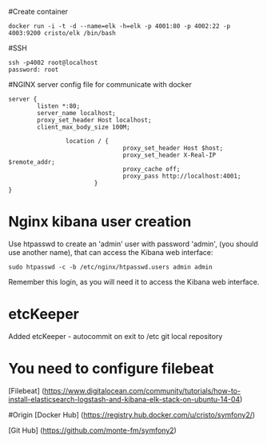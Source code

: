 #Create container
```
docker run -i -t -d --name=elk -h=elk -p 4001:80 -p 4002:22 -p 4003:9200 cristo/elk /bin/bash
```

#SSH
```
ssh -p4002 root@localhost
password: root
```

#NGINX server config file for communicate with docker
```
server {
        listen *:80;
        server_name localhost;
        proxy_set_header Host localhost;
        client_max_body_size 100M;

                location / {
                                proxy_set_header Host $host;
                                proxy_set_header X-Real-IP $remote_addr;
                                proxy_cache off;
                                proxy_pass http://localhost:4001;
                        }
}
```

# Nginx kibana user creation
Use htpasswd to create an 'admin' user with password 'admin', (you should use another name), that can access the Kibana web interface:
```
sudo htpasswd -c -b /etc/nginx/htpasswd.users admin admin
```
Remember this login, as you will need it to access the Kibana web interface.

# etcKeeper 
Added etcKeeper - autocommit on exit to /etc git local repository

# You need to configure filebeat
[Filebeat] (https://www.digitalocean.com/community/tutorials/how-to-install-elasticsearch-logstash-and-kibana-elk-stack-on-ubuntu-14-04)


#Origin
[Docker Hub] (https://registry.hub.docker.com/u/cristo/symfony2/)

[Git Hub] (https://github.com/monte-fm/symfony2)
